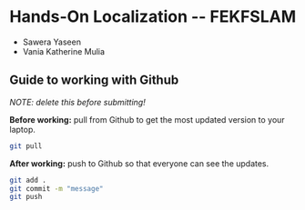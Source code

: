 # Hands-On Localization -- FEKFSLAM

* Sawera Yaseen
* Vania Katherine Mulia

## Guide to working with Github
_NOTE: delete this before submitting!_

**Before working:** pull from Github to get the most updated version to your laptop.

```bash
git pull
```

**After working:** push to Github so that everyone can see the updates.

```bash
git add .
git commit -m "message"
git push
```
